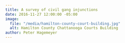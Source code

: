 ```yaml
---
title: A survey of civil gang injunctions
date: 2016-11-27 12:00:00 -05:00
image:
  file: "/media/hamilton-county-court-building.jpg"
  alt: Hamilton County Chattanooga Courts Building
author: Peter Hagemeyer
---
```


